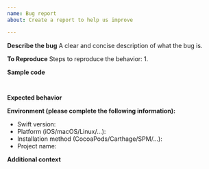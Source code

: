 ```yaml
---
name: Bug report
about: Create a report to help us improve

---
```


**Describe the bug**
A clear and concise description of what the bug is.

**To Reproduce**
Steps to reproduce the behavior:
1. 

**Sample code**

```swift



```

**Expected behavior**


**Environment (please complete the following information):**
- Swift version: 
- Platform (iOS/macOS/Linux/...): 
- Installation method (CocoaPods/Carthage/SPM/...): 
- Project name:

**Additional context**

